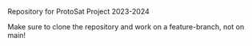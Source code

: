 Repository for ProtoSat Project 2023-2024

Make sure to clone the repository and work on a feature-branch, not on main!
